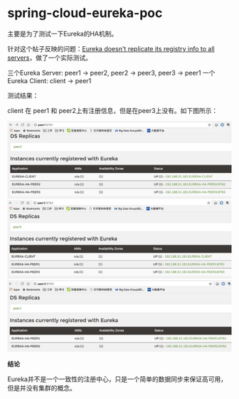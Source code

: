 # spring-cloud-eureka-poc

主要是为了测试一下Eureka的HA机制。

针对这个帖子反映的问题：[Eureka doesn't replicate its registry info to all servers](https://stackoverflow.com/questions/39118722/eureka-doesnt-replicate-its-registry-info-to-all-servers)，做了一个实际测试。

三个Eureka Server: peer1 -> peer2, peer2 -> peer3, peer3 -> peer1
一个Eureka Client: client -> peer1

测试结果：

client 在 peer1 和 peer2上有注册信息，但是在peer3上没有。如下图所示：

![eureka-server-peer1-info](eureka-server-peer1-info.jpeg)
![eureka-server-peer1-info](eureka-server-peer2-info.jpeg)
![eureka-server-peer1-info](eureka-server-peer3-info.jpeg)

**结论**

Eureka并不是一个一致性的注册中心，只是一个简单的数据同步来保证高可用，但是并没有集群的概念。


